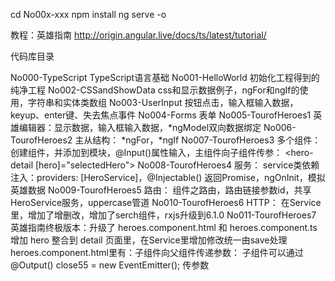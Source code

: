 
cd No00x-xxx
npm  install
ng serve -o

教程：英雄指南
http://origin.angular.live/docs/ts/latest/tutorial/

代码库目录

No000-TypeScript         TypeScript语言基础
No001-HelloWorld         初始化工程得到的纯净工程
No002-CSSandShowData     css和显示数据例子，ngFor和ngIf的使用，字符串和实体类数组
No003-UserInput          按钮点击，输入框输入数据，keyup、enter键、失去焦点事件
No004-Forms              表单
No005-TourofHeroes1      英雄编辑器：显示数据，输入框输入数据，*ngModel双向数据绑定
No006-TourofHeroes2      主从结构：  *ngFor，*ngIf
No007-TourofHeroes3      多个组件：  创建组件，并添加到模块，@Input()属性输入，主组件向子组件传参：
                         <hero-detail [hero]="selectedHero"></hero-detail>
No008-TourofHeroes4      服务：     service类依赖注入：providers: [HeroService]，@Injectable()
                                   返回Promise，ngOnInit，模拟英雄数据
No009-TourofHeroes5      路由：     组件之路由，路由链接参数id，共享HeroService服务，uppercase管道
No010-TourofHeroes6      HTTP：    在Service里，增加了增删改，增加了serch组件，rxjs升级到6.1.0
No011-TourofHeroes7      英雄指南终极版本：升级了 heroes.component.html 和 heroes.component.ts
                         增加 hero 整合到 detail 页面里，在Service里增加修改统一由save处理
                         heroes.component.html里有：子组件向父组件传递参数：
                         子组件可以通过  @Output() close55 = new EventEmitter();  传参数


